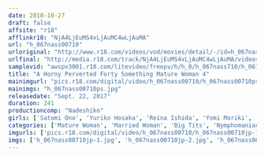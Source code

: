 ```yaml
---
date: 2018-10-27
draft: false
affsite: "r18"
afflinkr18: "NjA4LjEuMS4xLjAuMC4wLjAuMA"
url: "h_067nass00710"
urloriginal: "http://www.r18.com/videos/vod/movies/detail/-/id=h_067nass00710"
urlfinal: "http://media.r18.com/track/NjA4LjEuMS4xLjAuMC4wLjAuMA/videos/vod/movies/detail/-/id=h_067nass00710"
samplevid: "awspv3001.r18.com/litevideo/freepv/h/h_0/h_067nass710/h_067nass710_dmb_w.mp4"
title: "A Horny Perverted Forty Something Mature Woman 4"
mainimgurl: "pics.r18.com/digital/video/h_067nass00710/h_067nass00710ps.jpg"
mainimgs: "h_067nass00710ps.jpg"
releasedate: "Sept. 22, 2017"
duration: 241
productioncomp: "Nadeshiko"
girls: ['Satomi Ono', 'Yuriko Hosaka', 'Reina Ishida', 'Yomi Moriki', 'Shiori Suenaga', 'NarumiTanaka', 'Chinatsu Akimoto', 'Harumi Kikuchi', 'Yuriko Yamazaki']
categories: ['Mature Woman', 'Married Woman', 'Big Tits', 'Nymphomaniac', 'Creampie', 'Over 4 Hours', 'Hi-Def']
imgurls: ['pics.r18.com/digital/video/h_067nass00710/h_067nass00710jp-1.jpg', 'pics.r18.com/digital/video/h_067nass00710/h_067nass00710jp-2.jpg', 'pics.r18.com/digital/video/h_067nass00710/h_067nass00710jp-3.jpg', 'pics.r18.com/digital/video/h_067nass00710/h_067nass00710jp-4.jpg', 'pics.r18.com/digital/video/h_067nass00710/h_067nass00710jp-5.jpg', 'pics.r18.com/digital/video/h_067nass00710/h_067nass00710jp-6.jpg', 'pics.r18.com/digital/video/h_067nass00710/h_067nass00710jp-7.jpg', 'pics.r18.com/digital/video/h_067nass00710/h_067nass00710jp-8.jpg', 'pics.r18.com/digital/video/h_067nass00710/h_067nass00710jp-9.jpg', 'pics.r18.com/digital/video/h_067nass00710/h_067nass00710jp-10.jpg', 'pics.r18.com/digital/video/h_067nass00710/h_067nass00710jp-11.jpg', 'pics.r18.com/digital/video/h_067nass00710/h_067nass00710jp-12.jpg', 'pics.r18.com/digital/video/h_067nass00710/h_067nass00710jp-13.jpg', 'pics.r18.com/digital/video/h_067nass00710/h_067nass00710jp-14.jpg', 'pics.r18.com/digital/video/h_067nass00710/h_067nass00710jp-15.jpg', 'pics.r18.com/digital/video/h_067nass00710/h_067nass00710jp-16.jpg', 'pics.r18.com/digital/video/h_067nass00710/h_067nass00710jp-17.jpg', 'pics.r18.com/digital/video/h_067nass00710/h_067nass00710jp-18.jpg', 'pics.r18.com/digital/video/h_067nass00710/h_067nass00710jp-19.jpg', 'pics.r18.com/digital/video/h_067nass00710/h_067nass00710jp-20.jpg']
imgs: ['h_067nass00710jp-1.jpg', 'h_067nass00710jp-2.jpg', 'h_067nass00710jp-3.jpg', 'h_067nass00710jp-4.jpg', 'h_067nass00710jp-5.jpg', 'h_067nass00710jp-6.jpg', 'h_067nass00710jp-7.jpg', 'h_067nass00710jp-8.jpg', 'h_067nass00710jp-9.jpg', 'h_067nass00710jp-10.jpg', 'h_067nass00710jp-11.jpg', 'h_067nass00710jp-12.jpg', 'h_067nass00710jp-13.jpg', 'h_067nass00710jp-14.jpg', 'h_067nass00710jp-15.jpg', 'h_067nass00710jp-16.jpg', 'h_067nass00710jp-17.jpg', 'h_067nass00710jp-18.jpg', 'h_067nass00710jp-19.jpg', 'h_067nass00710jp-20.jpg']
---
```

